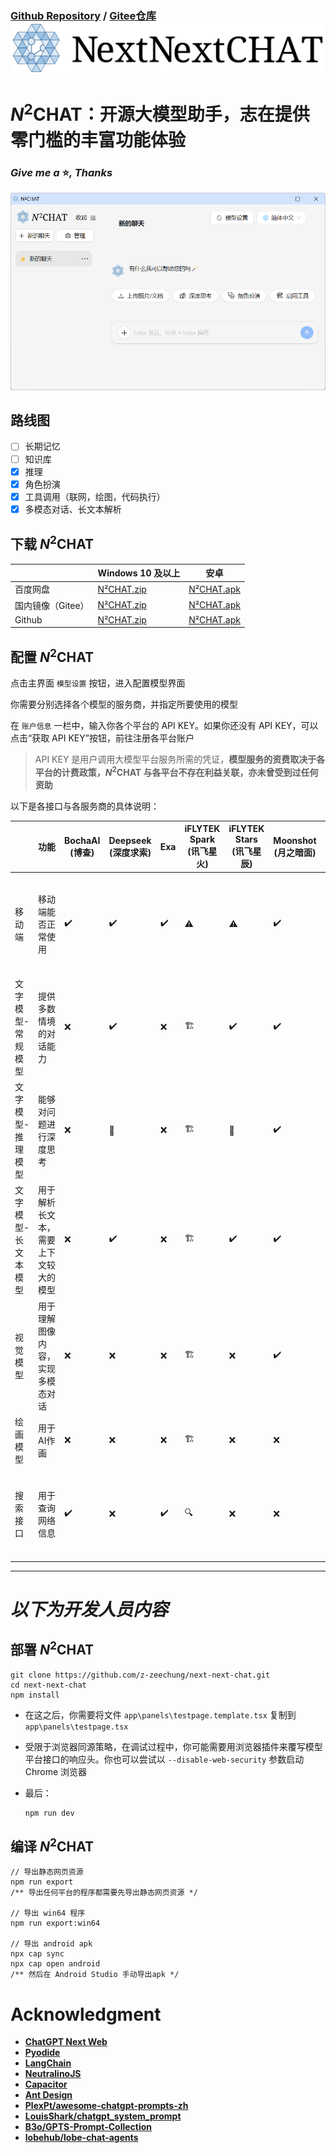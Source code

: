 ### [Github Repository](https://github.com/z-zeechung/next-next-chat) / [Gitee仓库](https://gitee.com/Zee-Chung/next-next-chat)![](./docs/readme/nnchat-banner-fullname.svg)

# *N*<sup>2</sup>CHAT：开源大模型助手，志在提供零门槛的丰富功能体验

### <i>Give me a </i>⭐<i>, Thanks </i>

![](./docs/readme/screenshot.png)

## 路线图

- [ ] 长期记忆
- [ ] 知识库
- [x] 推理
- [x] 角色扮演
- [x] 工具调用（联网，绘图，代码执行）
- [x] 多模态对话、长文本解析

## 下载 *N*<sup>2</sup>CHAT

|             | Windows 10 及以上                                                                                                          | 安卓                                                                                                                        |
| ----------- | ----------------------------------------------------------------------------------------------------------------------- | ------------------------------------------------------------------------------------------------------------------------- |
| 百度网盘        | [N²CHAT.zip](https://pan.baidu.com/s/18JAW540Mnui_tmvN0BXsXQ?pwd=i421)                                                  | [N²CHAT.apk](https://pan.baidu.com/s/1mX0l0ssAh-EEqIxRwj9KPw?pwd=5nkt)                                                    |
| 国内镜像（Gitee） | [N²CHAT.zip](https://gitee.com/Zee-Chung/next-next-chat-release/raw/main/win64/N%C2%B2CHAT.zip)                         | [N²CHAT.apk](https://gitee.com/Zee-Chung/next-next-chat-release/raw/main/android/N%C2%B2CHAT.apk)                         |
| Github      | [N²CHAT.zip](https://raw.githubusercontent.com/z-zeechung/next-next-chat-release/refs/heads/main/win64/N%C2%B2CHAT.zip) | [N²CHAT.apk](https://raw.githubusercontent.com/z-zeechung/next-next-chat-release/refs/heads/main/android/N%C2%B2CHAT.apk) |

## 配置 *N*<sup>2</sup>CHAT

点击主界面 `模型设置` 按钮，进入配置模型界面

你需要分别选择各个模型的服务商，并指定所要使用的模型

在 `账户信息` 一栏中，输入你各个平台的 API KEY。如果你还没有 API KEY，可以点击“获取 API KEY”按钮，前往注册各平台账户

> API KEY 是用户调用大模型平台服务所需的凭证，**模型服务的资费取决于各平台的计费政策，*N*<sup>2</sup>CHAT 与各平台不存在利益关联，亦未曾受到过任何资助**

以下是各接口与各服务商的具体说明：

|            | 功能                 | BochaAI (博查) | Deepseek (深度求索) | Exa | iFLYTEK Spark (讯飞星火) | iFLYTEK Stars (讯飞星辰) | Moonshot (月之暗面) | Qianfan (百度千帆) | Tongyi (通义千问) | VolcanoArk (火山方舟) | 备注                                                                                           |
| ---------- | ------------------ | ------------ | --------------- | --- | -------------------- | -------------------- | --------------- | -------------- | ------------- | ----------------- | -------------------------------------------------------------------------------------------- |
| 移动端        | 移动端能否正常使用          | ✔️           | ✔️              | ✔️  | ⚠                    | ⚠                    | ✔️              | ✔️             | ✔️            | ⚠                 | 由于框架问题，部分服务商接口无法在移动端正常工作。[目前正在与框架方积极沟通](https://github.com/ionic-team/capacitor/issues/7890) |
| 文字模型-常规模型  | 提供多数情境的对话能力        | ❌            | ✔️              | ❌   | 🏗                   | ✔️                   | ✔️              | ✔️             | ✔️            | ✔️                |                                                                                              |
| 文字模型-推理模型  | 能够对问题进行深度思考        | ❌            | 🐋              | ❌   | 🏗                   | 🐋                   | ✔️              | 🐋             | 🐋            | 🐋                | 带“🐋”的模型为DeepSeek-R1及其蒸馏模型                                                                   |
| 文字模型-长文本模型 | 用于解析长文本，需要上下文较大的模型 | ❌            | ✔️              | ❌   | 🏗                   | ✔️                   | ✔️              | ✔️             | ✔️            | ✔️                |                                                                                              |
| 视觉模型       | 用于理解图像内容，实现多模态对话   | ❌            | ❌               | ❌   | 🏗                   | ❌                    | ✔️              | 🏗             | ✔️            | 🏗                |                                                                                              |
| 绘画模型       | 用于AI作画             | ❌            | ❌               | ❌   | 🏗                   | ❌                    | ❌               | 🏗             | ✔️            | 🏗                |                                                                                              |
| 搜索接口       | 用于查询网络信息           | ✔️           | ❌               | ✔️  | 🔍                   | ❌                    | ❌               | 🔍             | 🔍            | 🔍                | 若使用自带搜索能力的文字模型（名称后带有“🔍”的模型），则不需要                                                            |

---

# *以下为开发人员内容*

## 部署 *N*<sup>2</sup>CHAT

```
git clone https://github.com/z-zeechung/next-next-chat.git
cd next-next-chat
npm install
```

- 在这之后，你需要将文件 `app\panels\testpage.template.tsx` 复制到 `app\panels\testpage.tsx`

- 受限于浏览器同源策略，在调试过程中，你可能需要用浏览器插件来覆写模型平台接口的响应头。你也可以尝试以 `--disable-web-security` 参数启动 Chrome 浏览器

- 最后：
  
  ```
  npm run dev
  ```

## 编译 *N*<sup>2</sup>CHAT

```
// 导出静态网页资源
npm run export 
/** 导出任何平台的程序都需要先导出静态网页资源 */

// 导出 win64 程序
npm run export:win64

// 导出 android apk
npx cap sync
npx cap open android
/** 然后在 Android Studio 手动导出apk */
```

# Acknowledgment

- [**ChatGPT Next Web**](https://github.com/ChatGPTNextWeb/NextChat)
- [**Pyodide**](https://github.com/pyodide/pyodide)
- [**LangChain**](https://js.langchain.com/docs/introduction/)
- [**NeutralinoJS**](https://neutralino.js.org/)
- [**Capacitor**](https://capacitorjs.com/)
- [**Ant Design**](https://ant.design/)
- [**PlexPt/awesome-chatgpt-prompts-zh**](https://github.com/PlexPt/awesome-chatgpt-prompts-zh)
- [**LouisShark/chatgpt_system_prompt**](https://github.com/LouisShark/chatgpt_system_prompt)
- [**B3o/GPTS-Prompt-Collection**](https://github.com/B3o/GPTS-Prompt-Collection)
- [**lobehub/lobe-chat-agents**](https://github.com/lobehub/lobe-chat-agents)
